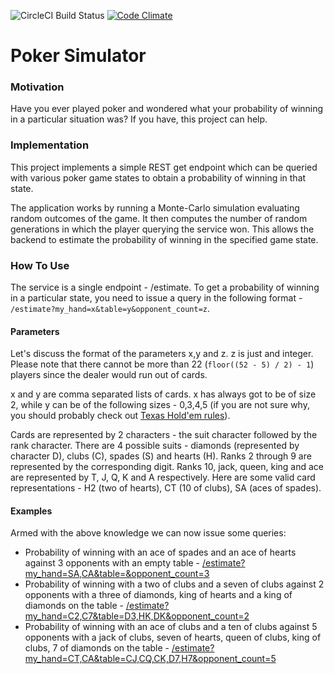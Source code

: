 ![CircleCI Build Status](https://circleci.com/gh/kovalevvlad/poker-simulator.png?style=shield&circle-token=ce81ae07dd26e397b7a495e336dc6a9a95de9454 "CircleCI Build Status")
[![Code Climate](https://codeclimate.com/github/kovalevvlad/poker-simulator/badges/gpa.svg)](https://codeclimate.com/github/kovalevvlad/poker-simulator)

# Poker Simulator

### Motivation
Have you ever played poker and wondered what your probability of winning in a particular situation was?
If you have, this project can help.

### Implementation
This project implements a simple REST get endpoint which can be queried with various poker game states to
obtain a probability of winning in that state.

The application works by running a Monte-Carlo simulation evaluating random outcomes of the game. It then
computes the number of random generations in which the player querying the service won. This allows the 
backend to estimate the probability of winning in the specified game state.

### How To Use
The service is a single endpoint - /estimate. To get a probability of winning in a particular state, you need to issue a query in the following format - `/estimate?my_hand=x&table=y&opponent_count=z`. 

#### Parameters
Let's discuss the format of the parameters x,y and z. z is just and integer. Please note that there cannot be more than 22 (`floor((52 - 5) / 2) - 1`) players since the dealer would run out of cards.

x and y are comma separated lists of cards. x has always got to be of size 2, while y can be of the following sizes - 0,3,4,5 (if you are not sure why, you should probably check out [Texas Hold'em rules](https://en.wikipedia.org/wiki/Texas_hold_'em#Rules)).

Cards are represented by 2 characters - the suit character followed by the rank character. There are 4 possible suits - diamonds (represented by character D), clubs (C), spades (S) and hearts (H). Ranks 2 through 9 are represented by the corresponding digit. Ranks 10, jack, queen, king and ace are represented by T, J, Q, K and A respectively. Here are some valid card representations - H2 (two of hearts), CT (10 of clubs), SA (aces of spades).

#### Examples
Armed with the above knowledge we can now issue some queries:
 - Probability of winning with an ace of spades and an ace of hearts against 3 opponents with an empty table - [/estimate?my_hand=SA,CA&table=&opponent_count=3](https://poker-simulator.herokuapp.com/estimate?my_hand=SA,HA&table=&opponent_count=3)
 - Probability of winning with a two of clubs and a seven of clubs against 2 opponents with a three of diamonds, king of hearts and a king of diamonds on the table - [/estimate?my_hand=C2,C7&table=D3,HK,DK&opponent_count=2](https://poker-simulator.herokuapp.com/estimate?my_hand=C2,C7&table=D3,HK,DK&opponent_count=2)
 - Probability of winning with an ace of clubs and a ten of clubs against 5 opponents with a jack of clubs, seven of hearts, queen of clubs, king of clubs, 7 of diamonds on the table - [/estimate?my_hand=CT,CA&table=CJ,CQ,CK,D7,H7&opponent_count=5](https://poker-simulator.herokuapp.com/estimate?my_hand=CT,CA&table=CJ,CQ,CK,D7,H7&opponent_count=5)
